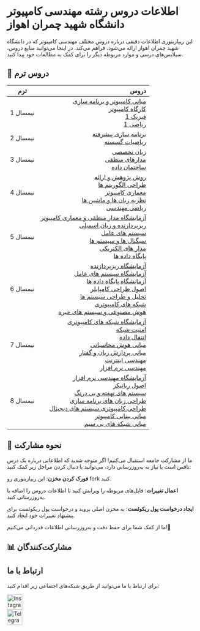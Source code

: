 # اطلاعات دروس رشته مهندسی کامپیوتر دانشگاه شهید چمران اهواز


 این ریپازیتوری اطلاعات دقیقی درباره دروس مختلف مهندسی کامپیوتر که در دانشگاه شهید چمران اهواز ارائه می‌شود، فراهم می‌کند. در اینجا می‌توانید منابع دروس، سیلابس‌های درسی و موارد مربوطه دیگر را برای کمک به مطالعات خود پیدا کنید.

## 📝 دروس ترم
| ترم | دروس
| :-----:|-------: |
| نیمسال 1 | [مبانی کامپیوتر و برنامه سازی](./%D9%86%DB%8C%D9%85%D8%B3%D8%A7%D9%84%201/%D9%85%D8%A8%D8%A7%D9%86%DB%8C%20%DA%A9%D8%A7%D9%85%D9%BE%DB%8C%D9%88%D8%AA%D8%B1%20%D9%88%20%D8%A8%D8%B1%D9%86%D8%A7%D9%85%D9%87%20%D8%B3%D8%A7%D8%B2%DB%8C/README.md) <br>  [کارگاه کامپیوتر](./%D9%86%DB%8C%D9%85%D8%B3%D8%A7%D9%84%201/%DA%A9%D8%A7%D8%B1%DA%AF%D8%A7%D9%87%20%DA%A9%D8%A7%D9%85%D9%BE%DB%8C%D9%88%D8%AA%D8%B1/README.md) <br> [فیزیک 1](/نیمسال%201/فیزیک%201/README.md) <br> [ریاضی 1](/نیمسال%201/ریاضی%201/README.md) |
| نیمسال 2 | [برنامه سازی پیشرفته](./%D9%86%DB%8C%D9%85%D8%B3%D8%A7%D9%84%202/%D8%A8%D8%B1%D9%86%D8%A7%D9%85%D9%87%20%D8%B3%D8%A7%D8%B2%DB%8C%20%D9%BE%DB%8C%D8%B4%D8%B1%D9%81%D8%AA%D9%87/README.md) <br> [ریاضیات گسسته](./%D9%86%DB%8C%D9%85%D8%B3%D8%A7%D9%84%202/%D8%B1%DB%8C%D8%A7%D8%B6%DB%8C%D8%A7%D8%AA%20%DA%AF%D8%B3%D8%B3%D8%AA%D9%87/README.md) |
| نیمسال 3 | [زبان تخصصی](./%D9%86%DB%8C%D9%85%D8%B3%D8%A7%D9%84%203/%D8%B2%D8%A8%D8%A7%D9%86%20%D8%AA%D8%AE%D8%B5%D8%B5%DB%8C/README.md) <br> [مدارهای منطقی](./%D9%86%DB%8C%D9%85%D8%B3%D8%A7%D9%84%203/%D9%85%D8%AF%D8%A7%D8%B1%D9%87%D8%A7%DB%8C%20%D9%85%D9%86%D8%B7%D9%82%DB%8C/README.md) <br> [ساختمان داده](./نیمسال%203/ساختمان%20داده/README.md) |
| نیمسال 4 | [روش پژوهش و ارائه](./%D9%86%DB%8C%D9%85%D8%B3%D8%A7%D9%84%204/%D8%B1%D9%88%D8%B4%20%D9%BE%DA%98%D9%88%D9%87%D8%B4%20%D9%88%20%D8%A7%D8%B1%D8%A7%D8%A6%D9%87/README.md) <br> [طراحی الگوریتم ها](./%D9%86%DB%8C%D9%85%D8%B3%D8%A7%D9%84%204/%D8%B7%D8%B1%D8%A7%D8%AD%DB%8C%20%D8%A7%D9%84%DA%AF%D9%88%D8%B1%DB%8C%D8%AA%D9%85%20%D9%87%D8%A7/README.md) <br> [معماری کامپیوتر](./%D9%86%DB%8C%D9%85%D8%B3%D8%A7%D9%84%204/%D9%85%D8%B9%D9%85%D8%A7%D8%B1%DB%8C%20%DA%A9%D8%A7%D9%85%D9%BE%DB%8C%D9%88%D8%AA%D8%B1/README.md) <br> [نظریه زبان ها و ماشین ها](./%D9%86%DB%8C%D9%85%D8%B3%D8%A7%D9%84%204/%D9%86%D8%B8%D8%B1%DB%8C%D9%87%20%D8%B2%D8%A8%D8%A7%D9%86%20%D9%87%D8%A7%20%D9%88%20%D9%85%D8%A7%D8%B4%DB%8C%D9%86%20%D9%87%D8%A7/README.md) <br> [ریاضی مهندسی](/نیمسال%204/ریاضی%20مهندسی/README.md) |
| نیمسال 5 | [آزمایشگاه مدار منطقی و معماری کامپیوتر](./%D9%86%DB%8C%D9%85%D8%B3%D8%A7%D9%84%205/%D8%A2%D8%B2%D9%85%D8%A7%DB%8C%D8%B4%DA%AF%D8%A7%D9%87%20%D9%85%D8%AF%D8%A7%D8%B1%20%D9%85%D9%86%D8%B7%D9%82%DB%8C%20%D9%88%20%D9%85%D8%B9%D9%85%D8%A7%D8%B1%DB%8C%20%DA%A9%D8%A7%D9%85%D9%BE%DB%8C%D9%88%D8%AA%D8%B1/README.md) <br> [ریزپردازنده و زبان اسمبلی](./%D9%86%DB%8C%D9%85%D8%B3%D8%A7%D9%84%205/%D8%B1%DB%8C%D8%B2%D9%BE%D8%B1%D8%AF%D8%A7%D8%B2%D9%86%D8%AF%D9%87%20%D9%88%20%D8%B2%D8%A8%D8%A7%D9%86%20%D8%A7%D8%B3%D9%85%D8%A8%D9%84%DB%8C/README.md) <br> [سیستم های عامل](./%D9%86%DB%8C%D9%85%D8%B3%D8%A7%D9%84%205/%D8%B3%DB%8C%D8%B3%D8%AA%D9%85%20%D9%87%D8%A7%DB%8C%20%D8%B9%D8%A7%D9%85%D9%84/README.md) <br> [سیگنال ها و سیستم ها](./%D9%86%DB%8C%D9%85%D8%B3%D8%A7%D9%84%205/%D8%B3%DB%8C%DA%AF%D9%86%D8%A7%D9%84%20%D9%87%D8%A7%20%D9%88%20%D8%B3%DB%8C%D8%B3%D8%AA%D9%85%20%D9%87%D8%A7/README.md) <br> [مدار های الکتریکی](./%D9%86%DB%8C%D9%85%D8%B3%D8%A7%D9%84%205/%D9%85%D8%AF%D8%A7%D8%B1%20%D9%87%D8%A7%DB%8C%20%D8%A7%D9%84%DA%A9%D8%AA%D8%B1%DB%8C%DA%A9%DB%8C/README.md) <br> [پایگاه داده ها](./%D9%86%DB%8C%D9%85%D8%B3%D8%A7%D9%84%205/%D9%BE%D8%A7%DB%8C%DA%AF%D8%A7%D9%87%20%D8%AF%D8%A7%D8%AF%D9%87%20%D9%87%D8%A7/README.md) |
| نیمسال 6 | [آزمایشگاه ریزپردازنده](./%D9%86%DB%8C%D9%85%D8%B3%D8%A7%D9%84%206/%D8%A2%D8%B2%D9%85%D8%A7%DB%8C%D8%B4%DA%AF%D8%A7%D9%87%20%D8%B1%DB%8C%D8%B2%D9%BE%D8%B1%D8%AF%D8%A7%D8%B2%D9%86%D8%AF%D9%87/README.md) <br> [آزمایشگاه سیستم های عامل](./%D9%86%DB%8C%D9%85%D8%B3%D8%A7%D9%84%206/%D8%A2%D8%B2%D9%85%D8%A7%DB%8C%D8%B4%DA%AF%D8%A7%D9%87%20%D8%B3%DB%8C%D8%B3%D8%AA%D9%85%20%D9%87%D8%A7%DB%8C%20%D8%B9%D8%A7%D9%85%D9%84/README.md) <br> [آزمایشگاه پایگاه داده ها](./%D9%86%DB%8C%D9%85%D8%B3%D8%A7%D9%84%206/%D8%A2%D8%B2%D9%85%D8%A7%DB%8C%D8%B4%DA%AF%D8%A7%D9%87%20%D9%BE%D8%A7%DB%8C%DA%AF%D8%A7%D9%87%20%D8%AF%D8%A7%D8%AF%D9%87%20%D9%87%D8%A7/README.md) <br> [اصول طراحی کامپایلر](./%D9%86%DB%8C%D9%85%D8%B3%D8%A7%D9%84%206/%D8%A7%D8%B5%D9%88%D9%84%20%D8%B7%D8%B1%D8%A7%D8%AD%DB%8C%20%DA%A9%D8%A7%D9%85%D9%BE%D8%A7%DB%8C%D9%84%D8%B1/README.md) <br> [تحلیل و طراحی سیستم ها](./%D9%86%DB%8C%D9%85%D8%B3%D8%A7%D9%84%206/%D8%AA%D8%AD%D9%84%DB%8C%D9%84%20%D9%88%20%D8%B7%D8%B1%D8%A7%D8%AD%DB%8C%20%D8%B3%DB%8C%D8%B3%D8%AA%D9%85%20%D9%87%D8%A7/README.md) <br> [شبکه های کامپیوتری](./%D9%86%DB%8C%D9%85%D8%B3%D8%A7%D9%84%206/%D8%B4%D8%A8%DA%A9%D9%87%20%D9%87%D8%A7%DB%8C%20%DA%A9%D8%A7%D9%85%D9%BE%DB%8C%D9%88%D8%AA%D8%B1%DB%8C/README.md) <br> [هوش مصنوعی و سیستم های خبره](./%D9%86%DB%8C%D9%85%D8%B3%D8%A7%D9%84%206/%D9%87%D9%88%D8%B4%20%D9%85%D8%B5%D9%86%D9%88%D8%B9%DB%8C%20%D9%88%20%D8%B3%DB%8C%D8%B3%D8%AA%D9%85%20%D9%87%D8%A7%DB%8C%20%D8%AE%D8%A8%D8%B1%D9%87/README.md) |
| نیمسال 7 | [آزمایشگاه شبکه های کامپیوتری](./%D9%86%DB%8C%D9%85%D8%B3%D8%A7%D9%84%207/%D8%A2%D8%B2%D9%85%D8%A7%DB%8C%D8%B4%DA%AF%D8%A7%D9%87%20%D8%B4%D8%A8%DA%A9%D9%87%20%D9%87%D8%A7%DB%8C%20%DA%A9%D8%A7%D9%85%D9%BE%DB%8C%D9%88%D8%AA%D8%B1%DB%8C/README.md) <br> [امنیت شبکه](./%D9%86%DB%8C%D9%85%D8%B3%D8%A7%D9%84%207/%D8%A7%D9%85%D9%86%DB%8C%D8%AA%20%D8%B4%D8%A8%DA%A9%D9%87/README.md) <br> [انتقال داده](./%D9%86%DB%8C%D9%85%D8%B3%D8%A7%D9%84%207/%D8%A7%D9%86%D8%AA%D9%82%D8%A7%D9%84%20%D8%AF%D8%A7%D8%AF%D9%87/README.md) <br> [مبانی هوش محاسباتی](./%D9%86%DB%8C%D9%85%D8%B3%D8%A7%D9%84%207/%D9%85%D8%A8%D8%A7%D9%86%DB%8C%20%D9%87%D9%88%D8%B4%20%D9%85%D8%AD%D8%A7%D8%B3%D8%A8%D8%A7%D8%AA%DB%8C/README.md) <br> [مبانی پردازش زبان و گفتار](./%D9%86%DB%8C%D9%85%D8%B3%D8%A7%D9%84%207/%D9%85%D8%A8%D8%A7%D9%86%DB%8C%20%D9%BE%D8%B1%D8%AF%D8%A7%D8%B2%D8%B4%20%D8%B2%D8%A8%D8%A7%D9%86%20%D9%88%20%DA%AF%D9%81%D8%AA%D8%A7%D8%B1/README.md) <br> [مهندسی اینترنت](./%D9%86%DB%8C%D9%85%D8%B3%D8%A7%D9%84%207/%D9%85%D9%87%D9%86%D8%AF%D8%B3%DB%8C%20%D8%A7%DB%8C%D9%86%D8%AA%D8%B1%D9%86%D8%AA/README.md) <br> [مهندسی نرم افزار](./%D9%86%DB%8C%D9%85%D8%B3%D8%A7%D9%84%207/%D9%85%D9%87%D9%86%D8%AF%D8%B3%DB%8C%20%D9%86%D8%B1%D9%85%20%D8%A7%D9%81%D8%B2%D8%A7%D8%B1/README.md) |
| نیمسال 8 | [آزمایشگاه مهندسی نرم افزار](./%D9%86%DB%8C%D9%85%D8%B3%D8%A7%D9%84%208/%D8%A2%D8%B2%D9%85%D8%A7%DB%8C%D8%B4%DA%AF%D8%A7%D9%87%20%D9%85%D9%87%D9%86%D8%AF%D8%B3%DB%8C%20%D9%86%D8%B1%D9%85%20%D8%A7%D9%81%D8%B2%D8%A7%D8%B1/README.md) <br> [اصول رباتیکز](./%D9%86%DB%8C%D9%85%D8%B3%D8%A7%D9%84%208/%D8%A7%D8%B5%D9%88%D9%84%20%D8%B1%D8%A8%D8%A7%D8%AA%DB%8C%DA%A9%D8%B2/README.md) <br> [سیستم های نهفته و بی درنگ](./%D9%86%DB%8C%D9%85%D8%B3%D8%A7%D9%84%208/%D8%B3%DB%8C%D8%B3%D8%AA%D9%85%20%D9%87%D8%A7%DB%8C%20%D9%86%D9%87%D9%81%D8%AA%D9%87%20%D9%88%20%D8%A8%DB%8C%20%D8%AF%D8%B1%D9%86%DA%AF/README.md) <br> [طراحی زبان های برنامه سازی](./%D9%86%DB%8C%D9%85%D8%B3%D8%A7%D9%84%208/%D8%B7%D8%B1%D8%A7%D8%AD%DB%8C%20%D8%B2%D8%A8%D8%A7%D9%86%20%D9%87%D8%A7%DB%8C%20%D8%A8%D8%B1%D9%86%D8%A7%D9%85%D9%87%20%D8%B3%D8%A7%D8%B2%DB%8C/README.md) <br> [طراحی کامپیوتری سیستم های دیجیتال](./%D9%86%DB%8C%D9%85%D8%B3%D8%A7%D9%84%208/%D8%B7%D8%B1%D8%A7%D8%AD%DB%8C%20%DA%A9%D8%A7%D9%85%D9%BE%DB%8C%D9%88%D8%AA%D8%B1%DB%8C%20%D8%B3%DB%8C%D8%B3%D8%AA%D9%85%20%D9%87%D8%A7%DB%8C%20%D8%AF%DB%8C%D8%AC%DB%8C%D8%AA%D8%A7%D9%84/README.md) <br> [مبانی بینایی کامپیوتر](./%D9%86%DB%8C%D9%85%D8%B3%D8%A7%D9%84%208/%D9%85%D8%A8%D8%A7%D9%86%DB%8C%20%D8%A8%DB%8C%D9%86%D8%A7%DB%8C%DB%8C%20%DA%A9%D8%A7%D9%85%D9%BE%DB%8C%D9%88%D8%AA%D8%B1/README.md) <br> [مبانی شبکه های بی سیم](./%D9%86%DB%8C%D9%85%D8%B3%D8%A7%D9%84%208/%D9%85%D8%A8%D8%A7%D9%86%DB%8C%20%D8%B4%D8%A8%DA%A9%D9%87%20%D9%87%D8%A7%DB%8C%20%D8%A8%DB%8C%20%D8%B3%DB%8C%D9%85/README.md) |


## 🤝 نحوه مشارکت
ما از مشارکت جامعه استقبال می‌کنیم! اگر متوجه شدید که اطلاعاتی درباره یک درس ناقص است یا نیاز به به‌روزرسانی دارد، می‌توانید با دنبال کردن مراحل زیر کمک کنید:

**فورک کردن مخزن**: این ریپازیتوری رو fork کنید.
  
**اعمال تغییرات**: فایل‌های مربوطه را ویرایش کنید تا اطلاعات دروس را اضافه یا به‌روزرسانی کنید.

**ایجاد درخواست پول ریکوئست**: به مخزن اصلی بروید و درخواست پول ریکوئست برای پیشنهاد تغییرات خود ایجاد کنید.

ما از کمک شما برای حفظ دقت و به‌روزرسانی اطلاعات  قدردانی می‌کنیم!🚀

## 📊 مشارکت‌کنندگان



## ارتباط با ما

برای ارتباط با ما می‌توانید از طریق شبکه‌های اجتماعی زیر اقدام کنید:

<a href="https://www.instagram.com/ce_scu" target="_blank">
  <img src="https://upload.wikimedia.org/wikipedia/commons/a/a5/Instagram_icon.png" alt="Instagram" style="width:40px; height:40px;"/>
</a>
<br>
<a href="https://t.me/ce_scu" target="_blank">
  <img src="https://upload.wikimedia.org/wikipedia/commons/8/82/Telegram_logo.svg" alt="Telegram" style="width:40px; height:40px;"/>
</a>


